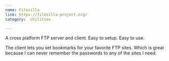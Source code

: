 ```yaml
---
name: Filezilla
link: https://filezilla-project.org/
category:  Utilities

---
```


A cross platform FTP server and client.  Easy to setup.  Easy to use.  

The client lets you set bookmarks for your favorite FTP sites.  Which is great because I can never remember the passwords to any of the sites I need.